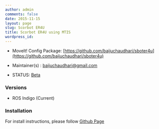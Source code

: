 ```yaml
---
author: admin
comments: false
date: 2015-11-15
layout: page
slug: Scorbot ER4U
title: Scorbot ER4U using MTIS
wordpress_id:
---
```




	
  * MoveIt! Config Package: [https://github.com/baijuchaudhari/sboter4u](https://github.com/baijuchaudhari/sboter4u)

	
  * Maintainer(s) : baijuchaudhari@gmail.com

	
  * STATUS: [Beta](/about/moveit-status#status-code-robots)




### Versions





	
  * ROS Indigo (Current)




### Installation


For install instructions, please follow [Github Page](https://github.com/baijuchaudhari/sboter4u)
